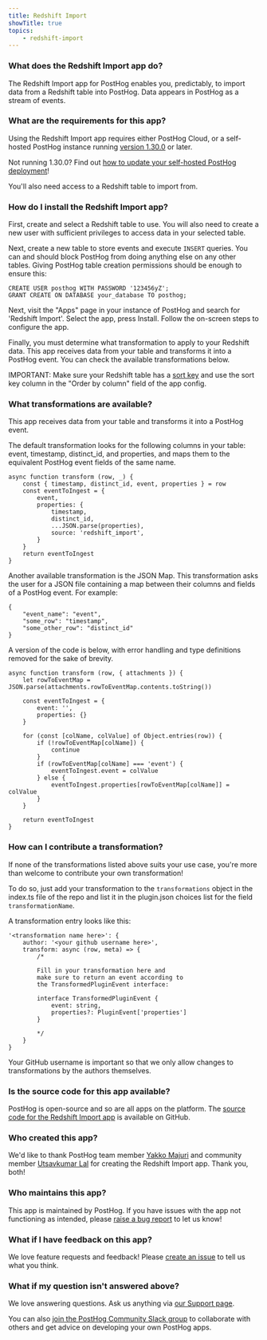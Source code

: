 ```yaml
---
title: Redshift Import
showTitle: true
topics:
    - redshift-import
---
```


### What does the Redshift Import app do?

The Redshift Import app for PostHog enables you, predictably, to import data from a Redshift table into PostHog. Data appears in PostHog as a stream of events.

### What are the requirements for this app?

Using the Redshift Import app requires either PostHog Cloud, or a self-hosted PostHog instance running [version 1.30.0](https://posthog.com/blog/the-posthog-array-1-30-0) or later.

Not running 1.30.0? Find out [how to update your self-hosted PostHog deployment](https://posthog.com/docs/self-host/configure/upgrading-posthog)!

You'll also need access to a Redshift table to import from.

### How do I install the Redshift Import app?

First, create and select a Redshift table to use. You will also need to create a new user with sufficient privileges to access data in your selected table.

Next, create a new table to store events and execute `INSERT` queries. You can and should block PostHog from doing anything else on any other tables. Giving PostHog table creation permissions should be enough to ensure this:

```
CREATE USER posthog WITH PASSWORD '123456yZ';
GRANT CREATE ON DATABASE your_database TO posthog;
```

Next, visit the "Apps" page in your instance of PostHog and search for 'Redshift Import'. Select the app, press Install. Follow the on-screen steps to configure the app.

Finally, you must determine what transformation to apply to your Redshift data. This app receives data from your table and transforms it into a PostHog event. You can check the available transformations below.

IMPORTANT: Make sure your Redshift table has a [sort key](https://docs.aws.amazon.com/redshift/latest/dg/t_Sorting_data.html) and use the sort key column in the "Order by column" field of the app config.

### What transformations are available?

This app receives data from your table and transforms it into a PostHog event.

The default transformation looks for the following columns in your table: event, timestamp, distinct_id, and properties, and maps them to the equivalent PostHog event fields of the same name.

```
async function transform (row, _) {
    const { timestamp, distinct_id, event, properties } = row
    const eventToIngest = {
        event,
        properties: {
            timestamp,
            distinct_id,
            ...JSON.parse(properties),
            source: 'redshift_import',
        }
    }
    return eventToIngest
}
```

Another available transformation is the JSON Map. This transformation asks the user for a JSON file containing a map between their columns and fields of a PostHog event. For example:

```
{
    "event_name": "event",
    "some_row": "timestamp",
    "some_other_row": "distinct_id"
}
```

A version of the code is below, with error handling and type definitions removed for the sake of brevity.

```
async function transform (row, { attachments }) {
    let rowToEventMap = JSON.parse(attachments.rowToEventMap.contents.toString())

    const eventToIngest = {
        event: '',
        properties: {}
    }

    for (const [colName, colValue] of Object.entries(row)) {
        if (!rowToEventMap[colName]) {
            continue
        }
        if (rowToEventMap[colName] === 'event') {
            eventToIngest.event = colValue
        } else {
            eventToIngest.properties[rowToEventMap[colName]] = colValue
        }
    }

    return eventToIngest
}
```

### How can I contribute a transformation?

If none of the transformations listed above suits your use case, you're more than welcome to contribute your own transformation!

To do so, just add your transformation to the `transformations` object in the index.ts file of the repo and list it in the plugin.json choices list for the field `transformationName`.

A transformation entry looks like this:

```
'<transformation name here>': {
    author: '<your github username here>',
    transform: async (row, meta) => {
        /*

        Fill in your transformation here and
        make sure to return an event according to
        the TransformedPluginEvent interface:

        interface TransformedPluginEvent {
            event: string,
            properties?: PluginEvent['properties']
        }

        */
    }
}
```

Your GitHub username is important so that we only allow changes to transformations by the authors themselves.

### Is the source code for this app available?

PostHog is open-source and so are all apps on the platform. The [source code for the Redshift Import app](https://github.com/PostHog/posthog-redshift-import-plugin) is available on GitHub.

### Who created this app?

We'd like to thank PostHog team member [Yakko Majuri](https://github.com/yakkomajuri) and community member [Utsavkumar Lal](https://github.com/utsavll0) for creating the Redshift Import app. Thank you, both!

### Who maintains this app?

This app is maintained by PostHog. If you have issues with the app not functioning as intended, please [raise a bug report](https://github.com/PostHog/posthog/issues/new?assignees=&labels=bug&template=bug_report.md) to let us know!

### What if I have feedback on this app?

We love feature requests and feedback! Please [create an issue](https://github.com/PostHog/posthog/issues/new?assignees=&labels=enhancement%2C+feature&template=feature_request.md) to tell us what you think.

### What if my question isn't answered above?

We love answering questions. Ask us anything via [our Support page](/questions).

You can also [join the PostHog Community Slack group](/slack) to collaborate with others and get advice on developing your own PostHog apps.
